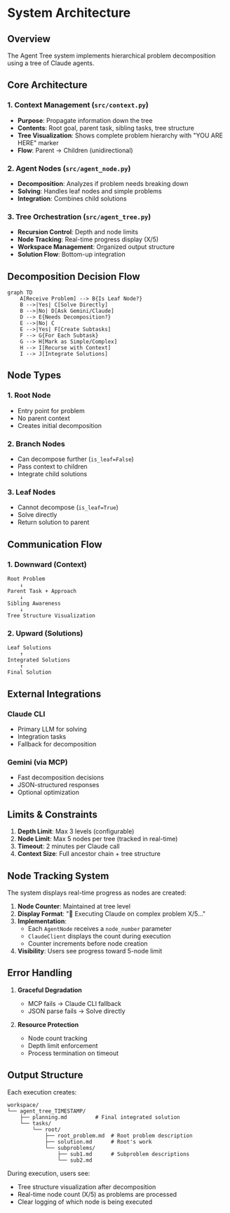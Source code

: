 # System Architecture

## Overview

The Agent Tree system implements hierarchical problem decomposition using a tree of Claude agents.

## Core Architecture

### 1. Context Management (`src/context.py`)
- **Purpose**: Propagate information down the tree
- **Contents**: Root goal, parent task, sibling tasks, tree structure
- **Tree Visualization**: Shows complete problem hierarchy with "YOU ARE HERE" marker
- **Flow**: Parent → Children (unidirectional)

### 2. Agent Nodes (`src/agent_node.py`)
- **Decomposition**: Analyzes if problem needs breaking down
- **Solving**: Handles leaf nodes and simple problems
- **Integration**: Combines child solutions

### 3. Tree Orchestration (`src/agent_tree.py`)
- **Recursion Control**: Depth and node limits
- **Node Tracking**: Real-time progress display (X/5)
- **Workspace Management**: Organized output structure
- **Solution Flow**: Bottom-up integration

## Decomposition Decision Flow

```mermaid
graph TD
    A[Receive Problem] --> B{Is Leaf Node?}
    B -->|Yes| C[Solve Directly]
    B -->|No| D[Ask Gemini/Claude]
    D --> E{Needs Decomposition?}
    E -->|No| C
    E -->|Yes| F[Create Subtasks]
    F --> G{For Each Subtask}
    G --> H[Mark as Simple/Complex]
    H --> I[Recurse with Context]
    I --> J[Integrate Solutions]
```

## Node Types

### 1. Root Node
- Entry point for problem
- No parent context
- Creates initial decomposition

### 2. Branch Nodes
- Can decompose further (`is_leaf=False`)
- Pass context to children
- Integrate child solutions

### 3. Leaf Nodes
- Cannot decompose (`is_leaf=True`)
- Solve directly
- Return solution to parent

## Communication Flow

### 1. Downward (Context)
```
Root Problem
    ↓
Parent Task + Approach
    ↓
Sibling Awareness
    ↓
Tree Structure Visualization
```

### 2. Upward (Solutions)
```
Leaf Solutions
    ↑
Integrated Solutions
    ↑
Final Solution
```

## External Integrations

### Claude CLI
- Primary LLM for solving
- Integration tasks
- Fallback for decomposition

### Gemini (via MCP)
- Fast decomposition decisions
- JSON-structured responses
- Optional optimization

## Limits & Constraints

1. **Depth Limit**: Max 3 levels (configurable)
2. **Node Limit**: Max 5 nodes per tree (tracked in real-time)
3. **Timeout**: 2 minutes per Claude call
4. **Context Size**: Full ancestor chain + tree structure

## Node Tracking System

The system displays real-time progress as nodes are created:

1. **Node Counter**: Maintained at tree level
2. **Display Format**: "🚀 Executing Claude on complex problem X/5..."
3. **Implementation**:
   - Each `AgentNode` receives a `node_number` parameter
   - `ClaudeClient` displays the count during execution
   - Counter increments before node creation
4. **Visibility**: Users see progress toward 5-node limit

## Error Handling

1. **Graceful Degradation**
   - MCP fails → Claude CLI fallback
   - JSON parse fails → Solve directly

2. **Resource Protection**
   - Node count tracking
   - Depth limit enforcement
   - Process termination on timeout

## Output Structure

Each execution creates:
```
workspace/
└── agent_tree_TIMESTAMP/
    ├── planning.md         # Final integrated solution
    └── tasks/
        └── root/
            ├── root_problem.md  # Root problem description
            ├── solution.md      # Root's work
            └── subproblems/
                ├── sub1.md      # Subproblem descriptions
                └── sub2.md
```

During execution, users see:
- Tree structure visualization after decomposition
- Real-time node count (X/5) as problems are processed
- Clear logging of which node is being executed